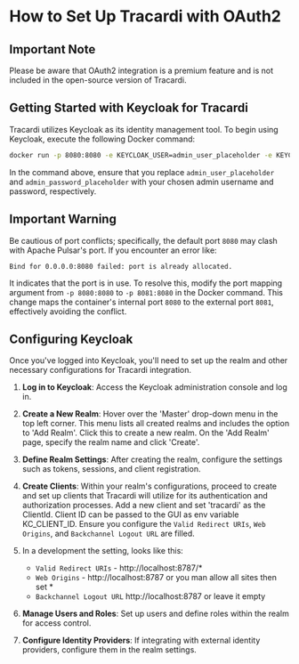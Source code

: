 # How to Set Up Tracardi with OAuth2

## Important Note

Please be aware that OAuth2 integration is a premium feature and is not included in the open-source version of Tracardi.

## Getting Started with Keycloak for Tracardi

Tracardi utilizes Keycloak as its identity management tool. To begin using Keycloak, execute the following Docker
command:

```bash
docker run -p 8080:8080 -e KEYCLOAK_USER=admin_user_placeholder -e KEYCLOAK_PASSWORD=admin_password_placeholder jboss/keycloak
```

In the command above, ensure that you replace `admin_user_placeholder` and `admin_password_placeholder` with your chosen
admin username and password, respectively.

## Important Warning

Be cautious of port conflicts; specifically, the default port `8080` may clash with Apache Pulsar's port. If you
encounter an error like:

```
Bind for 0.0.0.0:8080 failed: port is already allocated.
```

It indicates that the port is in use. To resolve this, modify the port mapping argument from `-p 8080:8080`
to `-p 8081:8080` in the Docker command. This change maps the container's internal port `8080` to the external
port `8081`, effectively avoiding the conflict.

## Configuring Keycloak

Once you've logged into Keycloak, you'll need to set up the realm and other necessary configurations for Tracardi
integration.

1. **Log in to Keycloak**: Access the Keycloak administration console and log in.

2. **Create a New Realm**: Hover over the 'Master' drop-down menu in the top left corner. This menu lists all created
   realms and includes the option to 'Add Realm'. Click this to create a new realm. On the 'Add Realm' page, specify the
   realm name and click 'Create'.

3. **Define Realm Settings**: After creating the realm, configure the settings such as tokens, sessions, and
   client registration.

4. **Create Clients**: Within your realm's configurations, proceed to create and set up clients that Tracardi will
   utilize for its authentication and authorization processes. Add a new client and set 'tracardi' as the ClientId.
   Client ID can be passed to the GUI as env variable KC_CLIENT_ID. Ensure you configure
   the `Valid Redirect URIs`, `Web Origins`, and `Backchannel Logout URL` are filled.

5. In a development the setting, looks like this:
    * `Valid Redirect URIs` - http://localhost:8787/*
    * `Web Origins` - http://localhost:8787 or you man allow all sites then set *
    * `Backchannel Logout URL` http://localhost:8787 or leave it empty

6. **Manage Users and Roles**: Set up users and define roles within the realm for access control.

7. **Configure Identity Providers**: If integrating with external identity providers, configure them in the realm
   settings.
